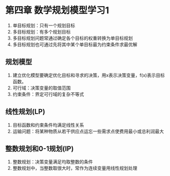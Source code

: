 # 第四章 数学规划模型学习1
1. 单目标规划：只有一个规划目标
2. 多目标规划：有多个规划目标
3. 多目标规划问题常通过确定各个目标的权重转换为单目标规划
4. 多目标规划也可通过先将其中某个单目标最为约束条件求最优解
## 规划模型
1. 建立优化模型要确定优化目标和寻求的决策，用x表示决策变量，f(x)表示目标函数。
2. 可行域：决策变量的取值范围
3. 约束条件：界定可行域的复杂不等式
## 线性规划(LP)
1. 目标函数和约束条件均满足线性关系
2. 运输问题：将某种物质从若干供应点运忘一些需求点使费用最小或总利润最大
## 整数规划和0-1规划(IP)
1. 整数规划：决策变量满足均取整数的条件
2. 整数规划中，当整数取很大时，常作为连续变量用线性规划处理
